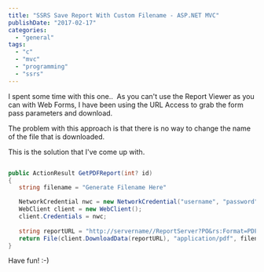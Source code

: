 ```yaml
---
title: "SSRS Save Report With Custom Filename - ASP.NET MVC"
publishDate: "2017-02-17"
categories: 
  - "general"
tags: 
  - "c"
  - "mvc"
  - "programming"
  - "ssrs"
---
```


I spent some time with this one..  As you can't use the Report Viewer as you can with Web Forms, I have been using the URL Access to grab the form pass parameters and download.

The problem with this approach is that there is no way to change the name of the file that is downloaded.

This is the solution that I've come up with.

```c#

public ActionResult GetPDFReport(int? id)
{
   string filename = "Generate Filename Here"

   NetworkCredential nwc = new NetworkCredential("username", "password");
   WebClient client = new WebClient();
   client.Credentials = nwc;
            
   string reportURL = "http://servername//ReportServer?PO&rs:Format=PDF&rs:ClearSession=true&Param1=" + id;
   return File(client.DownloadData(reportURL), "application/pdf", filename);
}
```

Have fun! :-) 
